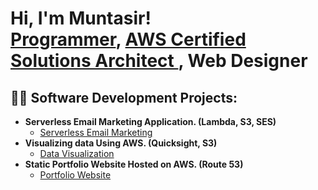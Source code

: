 <h1>Hi, I'm Muntasir! <br/><a href="https://github.com/MuntasirMohammed">Programmer</a>, <a href="https://www.linkedin.com/in/muntasirmohammed/"> AWS Certified Solutions Architect </a>, <a> Web Designer </a></h1>


<h2>👨‍💻 Software Development Projects:</h2>

- <b>Serverless Email Marketing Application. (Lambda, S3, SES)</b>
  - [Serverless Email Marketing](https://github.com/joshmadakor1/Algorithms-Practice)
- <b>Visualizing data Using AWS. (Quicksight, S3)</b>
  - [Data Visualization](https://github.com/joshmadakor1/4chan-Image-Analysis-Middleware-C964)  
- <b>Static Portfolio Website Hosted on AWS. (Route 53)</b>
  - [Portfolio Website](https://github.com/joshmadakor1/Algorithms-Practice)


<!--
**MuntasirMohammed/MuntasirMohammed** is a ✨ _special_ ✨ repository because its `README.md` (this file) appears on your GitHub profile.

Here are some ideas to get you started:

- 🔭 I’m currently working on ...
- 🌱 I’m currently learning ...
- 👯 I’m looking to collaborate on ...
- 🤔 I’m looking for help with ...
- 💬 Ask me about ...
- 📫 How to reach me: ...
- 😄 Pronouns: ...
- ⚡ Fun fact: ...
-->
